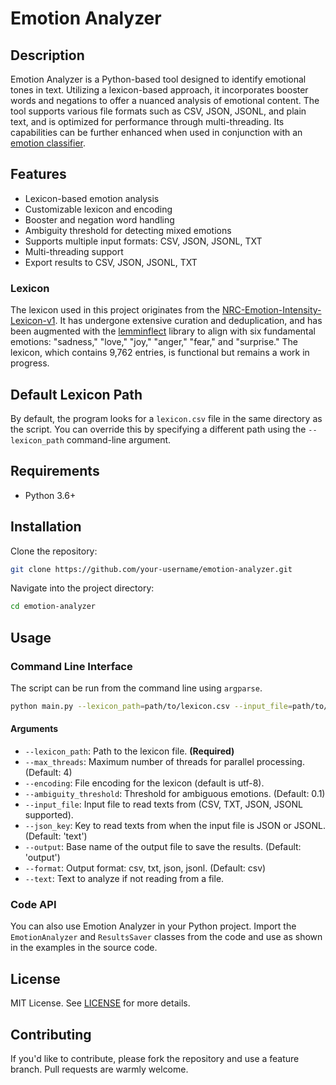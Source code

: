 # Emotion Analyzer

## Description

Emotion Analyzer is a Python-based tool designed to identify emotional tones in text. Utilizing a lexicon-based approach, it incorporates booster words and negations to offer a nuanced analysis of emotional content. The tool supports various file formats such as CSV, JSON, JSONL, and plain text, and is optimized for performance through multi-threading. Its capabilities can be further enhanced when used in conjunction with an [emotion classifier](https://huggingface.co/AdamCodd/distilbert-base-uncased-finetuned-emotion-balanced).

## Features

- Lexicon-based emotion analysis
- Customizable lexicon and encoding
- Booster and negation word handling
- Ambiguity threshold for detecting mixed emotions
- Supports multiple input formats: CSV, JSON, JSONL, TXT
- Multi-threading support
- Export results to CSV, JSON, JSONL, TXT

### Lexicon

The lexicon used in this project originates from the [NRC-Emotion-Intensity-Lexicon-v1](https://saifmohammad.com/WebPages/NRC-Emotion-Lexicon.htm). It has undergone extensive curation and deduplication, and has been augmented with the [lemminflect](https://github.com/bjascob/LemmInflect) library to align with six fundamental emotions: "sadness," "love," "joy," "anger," "fear," and "surprise." The lexicon, which contains 9,762 entries, is functional but remains a work in progress.

## Default Lexicon Path

By default, the program looks for a `lexicon.csv` file in the same directory as the script. You can override this by specifying a different path using the `--lexicon_path` command-line argument.

## Requirements

- Python 3.6+

## Installation

Clone the repository:

```bash
git clone https://github.com/your-username/emotion-analyzer.git
```

Navigate into the project directory:

```bash
cd emotion-analyzer
```

## Usage

### Command Line Interface

The script can be run from the command line using `argparse`. 

```bash
python main.py --lexicon_path=path/to/lexicon.csv --input_file=path/to/input.txt --output=output_file_name --format=csv
```

#### Arguments

- `--lexicon_path`: Path to the lexicon file. **(Required)**
- `--max_threads`: Maximum number of threads for parallel processing. (Default: 4)
- `--encoding`: File encoding for the lexicon (default is utf-8).
- `--ambiguity_threshold`: Threshold for ambiguous emotions. (Default: 0.1)
- `--input_file`: Input file to read texts from (CSV, TXT, JSON, JSONL supported).
- `--json_key`: Key to read texts from when the input file is JSON or JSONL. (Default: 'text')
- `--output`: Base name of the output file to save the results. (Default: 'output')
- `--format`: Output format: csv, txt, json, jsonl. (Default: csv)
- `--text`: Text to analyze if not reading from a file.

### Code API

You can also use Emotion Analyzer in your Python project. Import the `EmotionAnalyzer` and `ResultsSaver` classes from the code and use as shown in the examples in the source code.

## License

MIT License. See [LICENSE](LICENSE) for more details.

## Contributing

If you'd like to contribute, please fork the repository and use a feature branch. Pull requests are warmly welcome.
